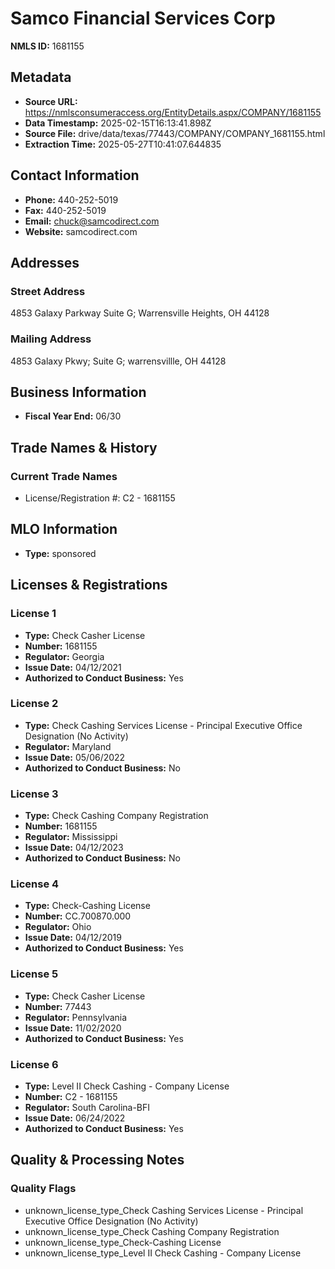 # Samco Financial Services Corp

**NMLS ID:** 1681155

## Metadata
- **Source URL:** https://nmlsconsumeraccess.org/EntityDetails.aspx/COMPANY/1681155
- **Data Timestamp:** 2025-02-15T16:13:41.898Z
- **Source File:** drive/data/texas/77443/COMPANY/COMPANY_1681155.html
- **Extraction Time:** 2025-05-27T10:41:07.644835

## Contact Information
- **Phone:** 440-252-5019
- **Fax:** 440-252-5019
- **Email:** chuck@samcodirect.com
- **Website:** samcodirect.com

## Addresses
### Street Address
4853 Galaxy Parkway Suite G; Warrensville Heights, OH 44128

### Mailing Address
4853 Galaxy Pkwy; Suite G; warrensvillle, OH 44128

## Business Information
- **Fiscal Year End:** 06/30

## Trade Names & History
### Current Trade Names
- License/Registration #: C2 - 1681155

## MLO Information
- **Type:** sponsored

## Licenses & Registrations

### License 1
- **Type:** Check Casher License
- **Number:** 1681155
- **Regulator:** Georgia
- **Issue Date:** 04/12/2021
- **Authorized to Conduct Business:** Yes

### License 2
- **Type:** Check Cashing Services License - Principal Executive Office Designation (No Activity)
- **Regulator:** Maryland
- **Issue Date:** 05/06/2022
- **Authorized to Conduct Business:** No

### License 3
- **Type:** Check Cashing Company Registration
- **Number:** 1681155
- **Regulator:** Mississippi
- **Issue Date:** 04/12/2023
- **Authorized to Conduct Business:** No

### License 4
- **Type:** Check-Cashing License
- **Number:** CC.700870.000
- **Regulator:** Ohio
- **Issue Date:** 04/12/2019
- **Authorized to Conduct Business:** Yes

### License 5
- **Type:** Check Casher License
- **Number:** 77443
- **Regulator:** Pennsylvania
- **Issue Date:** 11/02/2020
- **Authorized to Conduct Business:** Yes

### License 6
- **Type:** Level II Check Cashing - Company License
- **Number:** C2 - 1681155
- **Regulator:** South Carolina-BFI
- **Issue Date:** 06/24/2022
- **Authorized to Conduct Business:** Yes

## Quality & Processing Notes
### Quality Flags
- unknown_license_type_Check Cashing Services License - Principal Executive Office Designation (No Activity)
- unknown_license_type_Check Cashing Company Registration
- unknown_license_type_Check-Cashing License
- unknown_license_type_Level II Check Cashing - Company License
